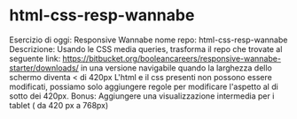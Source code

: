 # html-css-resp-wannabe

Esercizio di oggi: Responsive Wannabe
nome repo: html-css-resp-wannabe
Descrizione:
Usando le CSS media queries, trasforma il repo che trovate al seguente link: https://bitbucket.org/booleancareers/responsive-wannabe-starter/downloads/ in una versione navigabile quando la larghezza dello schermo diventa < di 420px
L'html e il css presenti non possono essere modificati, possiamo solo aggiungere regole per modificare l'aspetto al di sotto dei 420px.
Bonus:
Aggiungere una visualizzazione intermedia per i tablet ( da 420 px a 768px)
